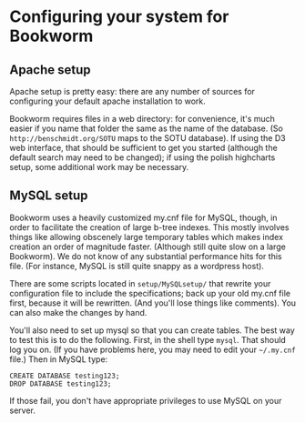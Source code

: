 # Configuring your system for Bookworm


## Apache setup
Apache setup is pretty easy: there are any number of sources for configuring your default apache installation to work.

Bookworm requires files in a web directory: for convenience, it's much easier if you name that folder the same as the name of the database. (So `http://benschmidt.org/SOTU` maps to the SOTU database). If using the D3 web interface, that should be sufficient to get you started (although the default search may need to be changed); if using the polish highcharts setup, some additional work may be necessary.

## MySQL setup
Bookworm uses a heavily customized my.cnf file for MySQL, though, in order to facilitate the creation of large b-tree indexes. This mostly involves things like allowing obscenely large temporary tables which makes index creation an order of magnitude faster. (Although still quite slow on a large Bookworm). We do not know of any substantial performance hits for this file. (For instance, MySQL is still quite snappy as a wordpress host).

There are some scripts located in `setup/MySQLsetup/` that rewrite your configuration file to include the specifications; back up your old my.cnf file first, because it will be rewritten. (And you'll lose things like comments). You can also make the changes by hand.

You'll also need to set up mysql so that you can create tables. The best way to test this is to do the following. First, in the shell type `mysql`. That should log you on. (If you have problems here, you may need to edit your `~/.my.cnf` file.) Then in MySQL type:

``` {SQL}
CREATE DATABASE testing123;
DROP DATABASE testing123;
```

If those fail, you don't have appropriate privileges to use MySQL on your server.
